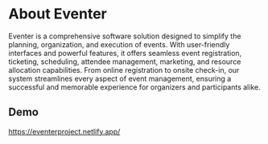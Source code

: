 # About Eventer
Eventer is a comprehensive software solution designed to simplify the planning, organization, and execution of events. With user-friendly interfaces and powerful features, it offers seamless event registration, ticketing, scheduling, attendee management, marketing, and resource allocation capabilities. From online registration to onsite check-in, our system streamlines every aspect of event management, ensuring a successful and memorable experience for organizers and participants alike.


## Demo

https://eventerproject.netlify.app/

